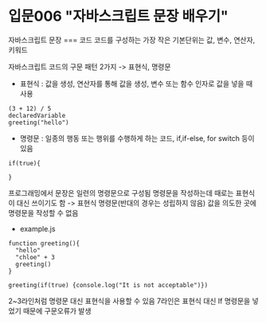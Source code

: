 # 입문006 "자바스크립트 문장 배우기"

자바스크립트 문장 === 코드
코드를 구성하는 가장 작은 기본단위는 값, 변수, 연산자, 키워드

자바스크립트 코드의 구문 패턴 2가지 -> 표현식, 명령문
- 표현식 : 값을 생성, 연산자를 통해 값을 생성, 변수 또는 함수 인자로 값을 넣을 때 사용
```
(3 + 12) / 5
declaredVariable
greeting("hello")
```

- 명령문 : 일종의 행동 또는 행위를 수행하게 하는 코드, if,if-else, for switch 등이 있음
```
if(true){

}
```

프로그래밍에서 문장은 일련의 명령문으로 구성됨
명령문을 작성하는데 때로는 표현식이 대신 쓰이기도 함 -> 표현식 명령문(반대의 경우는 성립하지 않음)
값을 의도한 곳에 명령문을 작성할 수 없음

- example.js
```
function greeting(){
  "hello"
  "chloe" + 3
  greeting()
}

greeting(if(true) {console.log("It is not acceptable")})
```
2~3라인처럼 명령문 대신 표현식을 사용할 수 있음
7라인은 표현식 대신 If 명령문을 넣었기 때문에 구문오류가 발생

